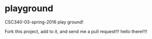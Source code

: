 # playground
CSC340-03-spring-2016 play ground!

Fork this project, add to it, and send me a pull request!!!
hello there!!!!


